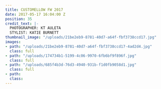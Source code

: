```yaml
---
title: CUSTOMELLOW FW 2017
date: 2017-05-17 16:04:00 Z
position: 35
credit_text: |-
  PHOTOGRAPHER: KT AULETA
  STYLIST: KATIE BURNETT
thumbnail_image: "/uploads/21be2eb9-8781-40d7-a64f-fbf3738ccd17.jpg"
images:
- path: "/uploads/21be2eb9-8781-40d7-a64f-fbf3738ccd17-4ad2d4.jpg"
  class: full
- path: "/uploads/174734b1-5199-4c06-9970-6fb6bf9f896f.jpg"
  class: full
- path: "/uploads/685f4b3d-76d3-4940-931b-f1d0fb9058d1.jpg"
  class: full
- path: 
  class: 
---
```



